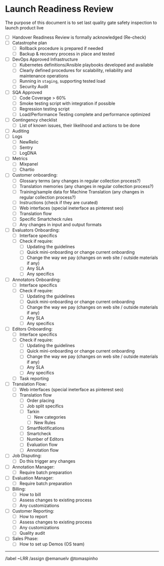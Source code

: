 # Launch Readiness Review
The purpose of this document is to set last quality gate safety inspection to launch product live 


- [ ]	Handover Readiness Review is formally acknowledged (Re-check)
  - [ ]	Catastrophe plan  
      - [ ]	Rollback procedure is prepared if needed
      - [ ]	Backup & recovery process in place and tested
  - [ ]	DevOps Approved Infrastructure
      - [ ]	Kubernetes definitions/Ansible playbooks developed and available
      - [ ]	Clearly defined procedures for scalability, reliability and maintenance operations
      - [ ]	Running in `staging`, supporting tested load
      - [ ]	Security Audit
  - [ ]	SQA Approved
      - [ ]	Code Coverage > 60%
      - [ ]	Smoke testing script with integration if possible
      - [ ]	Regression testing script	
      - [ ]	Load/Performance Testing complete and performance optimized
  - [ ]	Contingency checklist 
      - [ ]	List of known issues, their likelihood and actions to be done
- [ ]	Auditing
  - [ ]	Logs
      - [ ] NewRelic
      - [ ]	Sentry
      - [ ]	LogDNA
  - [ ]	Metrics
      - [ ]	Mixpanel
      - [ ]	Chartio
- [ ] Customer onboarding:
    - [ ] Glossary terms (any changes in regular collection process?)
    - [ ] Translation memories (any changes in regular collection process?)
    - [ ] Training/sample data for Machine Translation (any changes in regular collection process?)
    - [ ] Instructions (check if they are curated)
    - [ ] Web interfaces (special ineterface as pinterest seo) 
    - [ ] Translation flow
    - [ ] Specific Smartcheck rules
    - [ ] Any changes in input and output formats
- [ ] Evaluators Onboarding:
    - [ ] Interface specifics
    - [ ] Check if require:
        - [ ] Updating the guidelines
        - [ ] Quick mini-onboarding or change current onboarding
        - [ ] Change the way we pay (changes on web site / outside materials if any)
        - [ ] Any SLA
        - [ ] Any specifics
- [ ] Annotators Onboarding:
    - [ ] Interface specifics
    - [ ] Check if require:
        - [ ] Updating the guidelines
        - [ ] Quick mini-onboarding or change current onboarding
        - [ ] Change the way we pay (changes on web site / outside materials if any)
        - [ ] Any SLA
        - [ ] Any specifics
- [ ] Editors Onboarding:
    - [ ] Interface specifics
    - [ ] Check if require:
        - [ ] Updating the guidelines
        - [ ] Quick mini-onboarding or change current onboarding
        - [ ] Change the way we pay (changes on web site / outside materials if any)
        - [ ] Any SLA
        - [ ] Any specifics
	- [ ] Task reporting 
- [ ] Translation Flow:
    - [ ] Web interfaces (special ineterface as pinterest seo) 
    - [ ] Translation flow
        - [ ] Order placing
        - [ ] Job split specifics
        - [ ] Tarkin
            - [ ] New categories
            - [ ] New Rules
        - [ ] SmartNotifications
        - [ ] Smartcheck
        - [ ] Number of Editors
        - [ ] Evaluation flow
        - [ ] Annotation flow
- [ ] Job Disputing:
    - [ ] Do this trigger any changes  
- [ ] Annotation Manager:
    - [ ] Require batch preparation
- [ ] Evaluation Manager:
    - [ ] Require batch preparation
- [ ] Billing:
    - [ ] How to bill
    - [ ] Assess changes to existing process
    - [ ] Any customizations
- [ ] Customer Reporting:
    - [ ] How to report
    - [ ] Assess changes to existing process
    - [ ] Any customizations
    - [ ] Quality audit 
- [ ] Sales Phase:
    - [ ] How to set up Demos (OS team)

----
/label ~LRR
/assign @emanuelv @tomaspinho